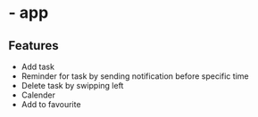 # - app

## Features
  - Add task
  - Reminder for task by sending notification before specific time
  - Delete task by swipping left
  - Calender
  - Add to favourite
